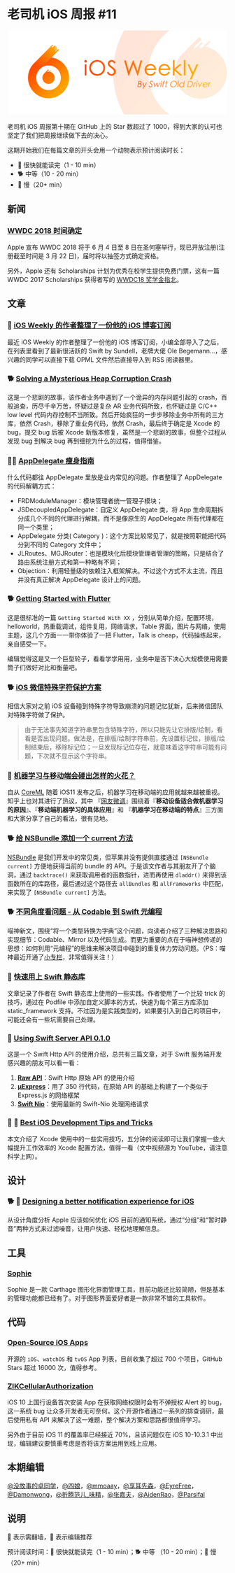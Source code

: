 # 老司机 iOS 周报 #11

![ios-weekly](../assets/ios-weekly.png)

老司机 iOS 周报第十期在 GitHub 上的 Star 数超过了 1000，得到大家的认可也坚定了我们把周报继续做下去的决心。

这期开始我们在每篇文章的开头会用一个动物表示预计阅读时长：

- 🐎 很快就能读完（1 - 10 min）
- 🐕 中等（10 - 20 min）
- 🐢 慢（20+ min）

## 新闻

### [WWDC 2018 时间确定](https://developer.apple.com/wwdc/)

Apple 宣布 WWDC 2018 将于 6 月 4 日至 8 日在圣何塞举行，现已开放注册(注册截至时间是 3 月 22 日)，届时将以抽签方式确定资格。

另外，Apple 还有 Scholarships 计划为优秀在校学生提供免费门票，这有一篇 WWDC 2017 Scholarships 获得者写的 [WWDC18 奖学金指北](https://apollozhu.github.io/2018/03/16/wwdc18-scholarships-info-cn/)。

## 文章

### 🐎 [iOS Weekly 的作者整理了一份他的 iOS 博客订阅](https://iosdevdirectory.com/)

最近 iOS Weekly 的作者整理了一份他的 iOS 博客订阅，小编全部导入了之后，在列表里看到了最新很活跃的 Swift by Sundell，老牌大佬 Ole Begemann...，感兴趣的同学可以直接下载 OPML 文件然后直接导入到 RSS 阅读器里。

### 🐕 [Solving a Mysterious Heap Corruption Crash](https://topologyeyewear.github.io/engineering-blog/2018/03/07/heap_corruption/)

这是一个悲剧的故事，该作者业务中遇到了一个诡异的内存问题引起的 crash，百般追查，历尽千辛万苦，怀疑过是复杂 AR 业务代码所致，也怀疑过是 C/C++ low level 代码内存控制不当所致。然后开始疯狂的一步步移除业务中所有的三方库，依然 Crash，移除了重业务代码，依然 Crash，最后终于确定是 Xcode 的 bug，提交 bug 后被 Xcode 新版本修复，虽然是一个悲剧的故事，但整个过程从发现 bug 到解决 bug 再到细挖为什么的过程，值得借鉴。

### 🐢🌟 [AppDelegate 瘦身指南](http://kyson.cn/index.php/archives/105/)

什么代码都往 AppDelegate 里放是业内常见的问题。作者整理了 AppDelegate 的代码解耦方式：

- FRDModuleManager：模块管理者统一管理子模块；
- JSDecoupledAppDelegate：自定义 AppDelegate 类，将 App 生命周期拆分成几个不同的代理进行解耦，而不是像原生的 AppDelegate 所有代理都在同一个类里；
- AppDelegate 分类( Category )：这个方案比较常见了，就是按照职能把代码分到不同的 Category 文件中；
- JLRoutes、MGJRouter：也是模块化后模块管理者管理的策略，只是结合了路由系统注册方式和第一种略有不同；
- Objection：利用轻量级的依赖注入框架解决。不过这个方式不太主流，而且并没有真正解决 AppDelegate 设计上的问题。

### 🐕 [Getting Started with Flutter](https://www.raywenderlich.com/188257/getting-started-with-flutter)

这是很标准的一篇 `Getting Started With XX` ，分别从简单介绍，配置环境，helloworld，热重载调试，组件复用，网络请求，Table 界面，图片与网络，使用主题，这几个方面一一带你体验了一把 Flutter，Talk is cheap，代码操练起来，亲自感受一下。

编辑觉得这是又一个巨型轮子，看看学学用用，业务中是否下决心大规模使用需要筒子们做好对比和衡量吧。

### 🐕 [iOS 微信特殊字符保护方案](https://mp.weixin.qq.com/s/3xmpJqn361HGtUloOVsIZg)

相信大家对之前 iOS 设备碰到特殊字符导致崩溃的问题记忆犹新，后来微信团队对特殊字符做了保护。

> 由于无法事先知道字符串里包含特殊字符，所以只能先让它排版/绘制，看看是否出现问题。做法是，在排版/绘制字符串前，先设置标记位，排版/绘制结束后，移除标记位；一旦发现标记位存在，就意味着这字符串可能有问题，下次就不显示这个字符串。

### 🐎 [机器学习与移动端会碰出怎样的火花？](https://www.zhihu.com/question/65957269)

自从 [CoreML](https://developer.apple.com/documentation/coreml) 随着 iOS11 发布之后，机器学习在移动端的应用就越来越被重视。知乎上也对其进行了热议，其中 『[网友微调](https://www.zhihu.com/people/breaknever/activities)』围绕着『**移动设备适合做机器学习的原因**』、『**移动端机器学习的具体应用**』和 『**机器学习在移动端的特点**』三方面和大家分享了自己的看法，很有见地。

### 🐕 [给 NSBundle 添加一个 current 方法](http://bou.io/NSBundle.current.html)

[NSBundle](https://developer.apple.com/documentation/foundation/bundle) 是我们开发中的常见类，但苹果并没有提供直接通过 `[NSBundle current]` 方便地获得当前的 bundle 的 API。于是该文作者与其朋友开了个脑洞，通过 `backtrace()` 来获取调用者的函数指针，进而再使用 `dladdr()` 来得到该函数所在的库路径，最后通过这个路径去 `allBundles` 和 `allFrameworks` 中匹配，来实现了 `[NSBundle current]` 方法。

### 🐕 [不同角度看问题 - 从 Codable 到 Swift 元编程](https://onevcat.com/2018/03/swift-meta/)

喵神新文，围绕“将一个类型转换为字典”这个问题，向读者介绍了三种解决思路和实现细节：Codable、Mirror 以及代码生成。而更为重要的点在于喵神想传递的思想：如何利用“元编程”的思维来解决项目中碰到的重复体力劳动问题。（PS：喵神最近开通了[小专栏](https://xiaozhuanlan.com/onevcat)，非常值得关注！）

### 🐎 [快速用上 Swift 静态库](https://blog.dianqk.org/2018/03/08/use-static-framework/)

文章记录了作者在 Swift 静态库上使用的一些实践。作者使用了一个比较 trick 的技巧，通过在 Podfile 中添加自定义脚本的方式，快速为每个第三方库添加 static_framework 支持。不过因为是实践类型的，如果要引入到自己的项目中，可能还会有一些坑需要自己处理。

### 🐢 [Using Swift Server API 0.1.0](http://www.alwaysrightinstitute.com/microexpress-nio/)

这是一个 Swift Http API 的使用介绍，总共有三篇文章，对于 Swift 服务端开发感兴趣的朋友可以看一看：

1. **[Raw API](http://www.alwaysrightinstitute.com/http-010/)**：Swift Http 原始 API 的使用介绍
2. **[µExpress](http://www.alwaysrightinstitute.com/microexpress/)**：用了 350 行代码，在原始 API 的基础上构建了一个类似于 Express.js 的网络框架
3. **[Swift Nio](http://www.alwaysrightinstitute.com/microexpress-nio/)**：使用最新的 Swift-Nio 处理网络请求

### 🐎 🚧 [Best iOS Development Tips and Tricks](https://medium.com/developerinsider/best-ios-development-tips-and-tricks-6c42c1d208c1)

本文介绍了 Xcode 使用中的一些实用技巧，五分钟的阅读即可让我们掌握一些大幅提升工作效率的 Xcode 配置方法，值得一看（文中视频源为 YouTube，请注意科学上网）。

## 设计

### 🐕 🚧 [Designing a better notification experience for iOS](https://uxdesign.cc/designing-a-better-notification-experience-for-ios-def1df8e89e8)

从设计角度分析 Apple 应该如何优化 iOS 目前的通知系统，通过“分组”和“暂时静音”两种方式来过滤噪音，让用户快速、轻松地理解信息。

## 工具

### [Sophie](https://marcosantadev.com/portfolio/macos-app-sophie/)

Sophie 是一款 Carthage 图形化界面管理工具，目前功能还比较简陋，但是基本的管理功能都已经有了。对于图形界面爱好者是一款非常不错的工具软件。

## 代码

### [Open-Source iOS Apps](https://github.com/dkhamsing/open-source-ios-apps)

开源的 `iOS`、`watchOS` 和 `tvOS` App 列表，目前收集了超过 700 个项目，GitHub Stars 超过 16000 次，值得参考。

### [ZIKCellularAuthorization](https://github.com/Zuikyo/ZIKCellularAuthorization)

iOS 10 上国行设备首次安装 App 在获取网络权限时会有不弹授权 Alert 的 bug，这一系统 bug 让众多开发者无可奈何。这个开源作者通过一系列的排查调研，最后使用私有 API 来解决了这一难题，整个解决方案和思路都很值得学习。

另外由于目前 iOS 11 的覆盖率已经接近 70%，且该问题仅在 iOS 10-10.3.1 中出现，编辑建议要慎重考虑是否将该方案运用到线上应用。

## 本期编辑

[@没故事的卓同学](https://weibo.com/1926303682/profile)，[@四娘](https://kemchenj.github.io)，[@mmoaay](https://weibo.com/u/1302422271)，[@享耳先森](https://github.com/iblacksun)，[@EyreFree](https://weibo.com/eyrefree777)，[@Damonwong](https://weibo.com/damonone)，[@折腾范儿_味精](http://weibo.com/agvicking)，[@张嘉夫](https://weibo.com/2949394297)，[@AidenRao](https://weibo.com/AidenRao)，[@Parsifal](https://weibo.com/parsifalchang)

## 说明

🚧 表示需翻墙，🌟 表示编辑推荐

预计阅读时间：🐎 很快就能读完（1 - 10 min）；🐕 中等 （10 - 20 min）；🐢 慢（20+ min）
